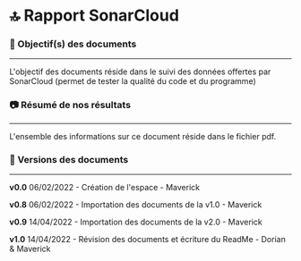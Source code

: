 # 🔝 Rapport SonarCloud 

### 🎯 Objectif(s) des documents
___

L'objectif des documents réside dans le suivi des données offertes par SonarCloud (permet de tester la qualité du code et du programme)

### 📷 Résumé de nos résultats
____

L'ensemble des informations sur ce document réside dans le fichier pdf.

### 📃 Versions des documents
____
**v0.0** 06/02/2022 - Création de l'espace - Maverick

**v0.8** 06/02/2022 - Importation des documents de la v1.0 - Maverick

**v0.9** 14/04/2022 - Importation des documents de la v2.0 - Maverick

**v1.0** 14/04/2022 - Révision des documents et écriture du ReadMe - Dorian & Maverick